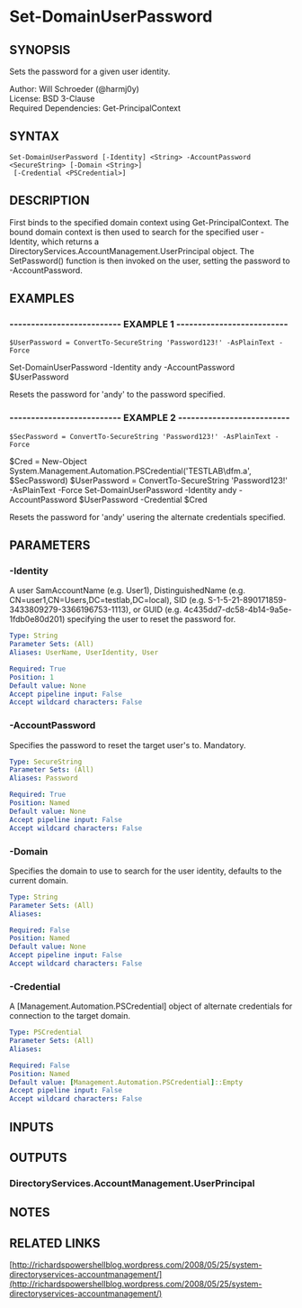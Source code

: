 # Set-DomainUserPassword

## SYNOPSIS
Sets the password for a given user identity.

Author: Will Schroeder (@harmj0y)  
License: BSD 3-Clause  
Required Dependencies: Get-PrincipalContext

## SYNTAX

```
Set-DomainUserPassword [-Identity] <String> -AccountPassword <SecureString> [-Domain <String>]
 [-Credential <PSCredential>]
```

## DESCRIPTION
First binds to the specified domain context using Get-PrincipalContext.
The bound domain context is then used to search for the specified user -Identity,
which returns a DirectoryServices.AccountManagement.UserPrincipal object.
The
SetPassword() function is then invoked on the user, setting the password to -AccountPassword.

## EXAMPLES

### -------------------------- EXAMPLE 1 --------------------------
```
$UserPassword = ConvertTo-SecureString 'Password123!' -AsPlainText -Force
```

Set-DomainUserPassword -Identity andy -AccountPassword $UserPassword

Resets the password for 'andy' to the password specified.

### -------------------------- EXAMPLE 2 --------------------------
```
$SecPassword = ConvertTo-SecureString 'Password123!' -AsPlainText -Force
```

$Cred = New-Object System.Management.Automation.PSCredential('TESTLAB\dfm.a', $SecPassword)
$UserPassword = ConvertTo-SecureString 'Password123!' -AsPlainText -Force
Set-DomainUserPassword -Identity andy -AccountPassword $UserPassword -Credential $Cred

Resets the password for 'andy' usering the alternate credentials specified.

## PARAMETERS

### -Identity
A user SamAccountName (e.g.
User1), DistinguishedName (e.g.
CN=user1,CN=Users,DC=testlab,DC=local),
SID (e.g.
S-1-5-21-890171859-3433809279-3366196753-1113), or GUID (e.g.
4c435dd7-dc58-4b14-9a5e-1fdb0e80d201)
specifying the user to reset the password for.

```yaml
Type: String
Parameter Sets: (All)
Aliases: UserName, UserIdentity, User

Required: True
Position: 1
Default value: None
Accept pipeline input: False
Accept wildcard characters: False
```

### -AccountPassword
Specifies the password to reset the target user's to.
Mandatory.

```yaml
Type: SecureString
Parameter Sets: (All)
Aliases: Password

Required: True
Position: Named
Default value: None
Accept pipeline input: False
Accept wildcard characters: False
```

### -Domain
Specifies the domain to use to search for the user identity, defaults to the current domain.

```yaml
Type: String
Parameter Sets: (All)
Aliases: 

Required: False
Position: Named
Default value: None
Accept pipeline input: False
Accept wildcard characters: False
```

### -Credential
A \[Management.Automation.PSCredential\] object of alternate credentials
for connection to the target domain.

```yaml
Type: PSCredential
Parameter Sets: (All)
Aliases: 

Required: False
Position: Named
Default value: [Management.Automation.PSCredential]::Empty
Accept pipeline input: False
Accept wildcard characters: False
```

## INPUTS

## OUTPUTS

### DirectoryServices.AccountManagement.UserPrincipal

## NOTES

## RELATED LINKS

[http://richardspowershellblog.wordpress.com/2008/05/25/system-directoryservices-accountmanagement/](http://richardspowershellblog.wordpress.com/2008/05/25/system-directoryservices-accountmanagement/)

